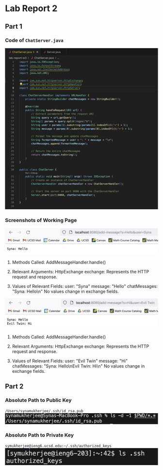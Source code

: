 # Lab Report 2

## Part 1

### Code of `ChatServer.java`

![Image](3.jpg)

### Screenshots of Working Page

![Image](1.jpg)

1. Methods Called:
        AddMessageHandler.handle()

2. Relevant Arguments:
        HttpExchange exchange: Represents the HTTP request and response.

3. Values of Relevant Fields:
        user: "Syna"
        message: "Hello"
        chatMessages: "Syna: Hello\n"
        No values change in exchange fields.

![Image](2.jpg)

1. Methods Called:
        AddMessageHandler.handle()

2. Relevant Arguments:
        HttpExchange exchange: Represents the HTTP request and response.

3. Values of Relevant Fields:
        user: "Evil Twin"
        message: "Hi"
        chatMessages: "Syna: Hello\nEvil Twin: Hi\n"
        No values change in exchange fields.

## Part 2

### Absolute Path to Public Key

`/Users/synamukherjee/.ssh/id_rsa.pub`
![Image](5.jpg)

### Absolute Path to Private Key

`symukherjee@ieng6.ucsd.edu:~/.ssh/authorized_keys`
![Image](4.jpg)
